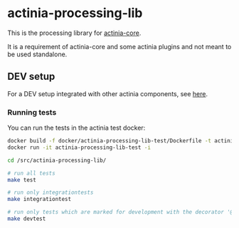 # actinia-processing-lib

This is the processing library for [actinia-core](https://github.com/mundialis/actinia_core).

It is a requirement of actinia-core and some actinia plugins and not meant to be used standalone.


## DEV setup
For a DEV setup integrated with other actinia components, see [here](https://github.com/actinia-org/actinia-docker#local-dev-setup-for-actinia-core-plugins-with-vscode).


### Running tests
You can run the tests in the actinia test docker:

```bash
docker build -f docker/actinia-processing-lib-test/Dockerfile -t actinia-processing-lib-test .
docker run -it actinia-processing-lib-test -i

cd /src/actinia-processing-lib/

# run all tests
make test

# run only integrationtests
make integrationtest

# run only tests which are marked for development with the decorator '@pytest.mark.dev'
make devtest
```
